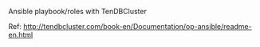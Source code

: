 Ansible playbook/roles with TenDBCluster

Ref: http://tendbcluster.com/book-en/Documentation/op-ansible/readme-en.html